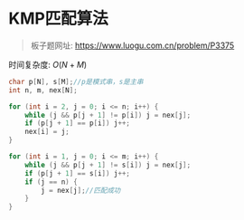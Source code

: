 # KMP匹配算法

> 板子题网址: https://www.luogu.com.cn/problem/P3375

时间复杂度: $O(N + M)$

```cpp
char p[N], s[M];//p是模式串，s是主串
int n, m, nex[N];

for (int i = 2, j = 0; i <= n; i++) {
    while (j && p[j + 1] != p[i]) j = nex[j];
    if (p[j + 1] == p[i]) j++;
    nex[i] = j;
}

for (int i = 1, j = 0; i <= m; i++) {
    while (j && p[j + 1] != s[i]) j = nex[j];
    if (p[j + 1] == s[i]) j++;
    if (j == n) {
        j = nex[j];//匹配成功
    }
}
```
